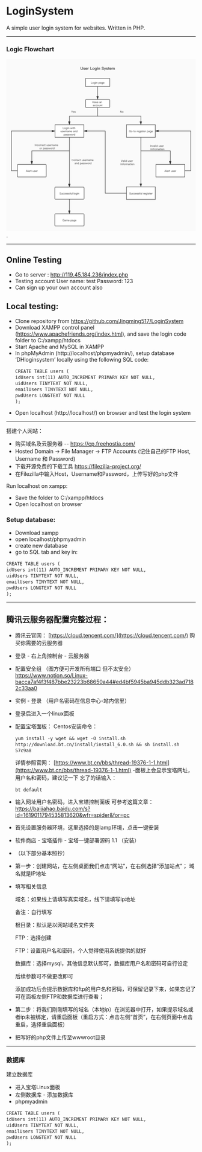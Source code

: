 # LoginSystem
A simple user login system for websites. Written in PHP. 

---------------------------------------------------------

### Logic Flowchart
![Image](https://github.com/Jingming517/LoginSystem/blob/master/img/User_Login_Flowchart.jpg). 


---------------------------------------------------------
## Online Testing
- Go to server : http://119.45.184.236/index.php
- Testing account
  User name: test
  Password: 123
- Can sign up your own account also

## Local testing:  
- Clone repository from https://github.com/Jingming517/LoginSystem 
- Download XAMPP control panel (https://www.apachefriends.org/index.html), and save the login code folder to C:/xampp/htdocs 
- Start Apache and MySQL in XAMPP 
- In phpMyAdmin (http://localhost/phpmyadmin/), setup database ‘DHloginsystem’ locally using the following SQL code: 
  ```
  CREATE TABLE users (
  idUsers int(11) AUTO_INCREMENT PRIMARY KEY NOT NULL,
  uidUsers TINYTEXT NOT NULL,
  emailUsers TINYTEXT NOT NULL,
  pwdUsers LONGTEXT NOT NULL
  );
  ```
- Open localhost (http://localhost/) on browser and test the login system 

-----------------------------------------------------------------
搭建个人网站：
- 购买域名及云服务器
-- https://cp.freehostia.com/
- Hosted Domain -> File Manager -> FTP Accounts (记住自己的FTP Host, Username 和 Password)
- 下载开源免费的下载工具 https://filezilla-project.org/
- 在Filezilla中输入Host，Username和Password，上传写好的php文件

Run localhost on xampp:
- Save the folder to C:/xampp/htdocs
- Open localhost on browser

### Setup database:
- Download xampp
- open localhost/phpmyadmin
- create new database  
- go to SQL tab and key in:
```
CREATE TABLE users (
idUsers int(11) AUTO_INCREMENT PRIMARY KEY NOT NULL,
uidUsers TINYTEXT NOT NULL,
emailUsers TINYTEXT NOT NULL,
pwdUsers LONGTEXT NOT NULL
);
```


--------------------------------------------------------------------------------  
## 腾讯云服务器配置完整过程：
- 腾讯云官网： [https://cloud.tencent.com/](https://cloud.tencent.com/) 购买你需要的云服务器
- 登录 - 右上角控制台 - 云服务器
- 配置安全组 （图方便可开发所有端口 但不太安全）
  https://www.notion.so/Linux-bacca7af4f3f487bbe23223b68650a44#ed4bf5945ba945ddb323ad7182c33aa0
- 实例 - 登录 （用户名密码在信息中心-站内信里）
- 登录后进入一个linux面板
- 配置宝塔面板：
  Centos安装命令：
  ```
  yum install -y wget && wget -O install.sh http://download.bt.cn/install/install_6.0.sh && sh install.sh 57c9a8
  ```
  详情参照官网： [https://www.bt.cn/bbs/thread-19376-1-1.html](https://www.bt.cn/bbs/thread-19376-1-1.html)
-面板上会显示宝塔网址，用户名和密码，建议记一下
忘了的话输入：
  ```
  bt default
  ```
- 输入网址用户名密码，进入宝塔控制面板
  可参考这篇文章： https://baijiahao.baidu.com/s?id=1619011794535813620&wfr=spider&for=pc
- 首先设置服务器环境，这里选择的是lamp环境，点击一键安装
- 软件商店 - 宝塔插件 - 宝塔一键部署源码 1.1 （安装）
- （以下部分基本照抄）
- 第一步：创建网站，在左侧桌面我们点击“网站”，在右侧选择“添加站点”；
  域名就是IP地址
- 填写相关信息

  域名：如果线上请填写真实域名，线下请填写ip地址

  备注：自行填写

  根目录：默认是以网站域名文件夹

  FTP：选择创建

  FTP：设置用户名和密码，个人觉得使用系统提供的就好

  数据库：选择mysql，其他信息默认即可，数据库用户名和密码可自行设定

  后续参数可不做更改即可

  添加成功后会提示数据库和ftp的用户名和密码，可保留记录下来，如果忘记了可在面板左侧FTP和数据库进行查看；
- 第二步：将我们刚刚填写的域名（本地ip）在浏览器中打开，如果提示域名或者ip未被绑定，请重启面板（重启方式：点击左侧“首页”，在右侧页面中点击重启，选择重启面板）
- 把写好的php文件上传至wwwroot目录
-----------------------------------------------------------------------------------
### 数据库
建立数据库
- 进入宝塔Linux面板
- 左侧数据库 - 添加数据库
- phpmyadmin

```
CREATE TABLE users (
idUsers int(11) AUTO_INCREMENT PRIMARY KEY NOT NULL,
uidUsers TINYTEXT NOT NULL,
emailUsers TINYTEXT NOT NULL,
pwdUsers LONGTEXT NOT NULL
);
```

